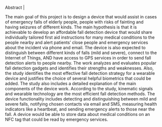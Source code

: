 Abstract |

The main goal of this project is to design a device that would assist in cases of emergency falls of elderly people, people with risks of fainting and having seizures of different kinds. 
The main hypothesis is that it is achievable to develop an affordable fall detection device that would share individually tailored first aid instructions for many medical conditions to the people nearby and alert patients’ close people and emergency services about the incident via phone and email. The device is also expected to distinguish between different kinds of falls (mild and severe), connect to the Internet of Things, AND have access to GPS services in order to send fall detection alerts to people nearby. 
The work analyzes and evaluates popular fall detection gadgets and identifies their strengths and weaknesses. Also, the study identifies the most effective fall detection strategy for a wearable device and justifies the choice of several helpful biometrics that could be added. The study also includes a detailed explanation of the main components of the device work.
According to the study, kinematic signals and wearable technology are the most efficient fall detection methods. The device functionality includes detecting and distinguishing between mild and severe falls, notifying chosen contacts via email and SMS, measuring health indicators like a heartbeat, and sending emergency alerts to those near the fall. A device would be able to store data about medical conditions on an NFC tag that could be read by emergency services. 
